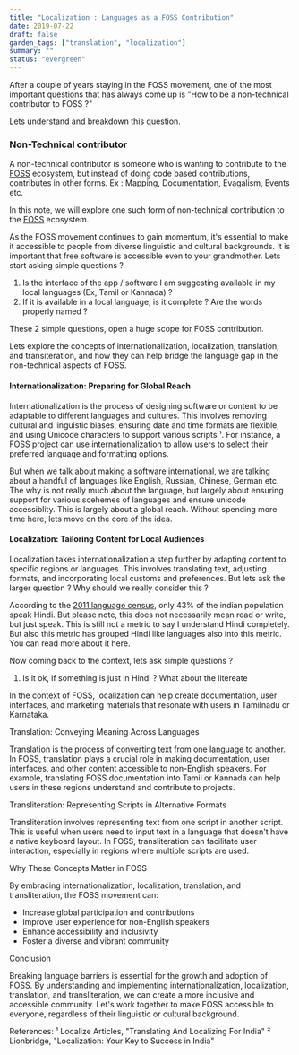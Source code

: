 ```yaml
---
title: "Localization : Languages as a FOSS Contribution"
date: 2019-07-22
draft: false
garden_tags: ["translation", "localization"]
summary: ""
status: "evergreen"
---
```


After a couple of years staying in the FOSS movement, one of the most important questions that has always come up is "How to be a non-technical contributor to FOSS ?"

Lets understand and breakdown this question.

### Non-Technical contributor

A non-technical contributor is someone who is wanting to contribute to the [FOSS](https://voidspace.xyz/garden/why-do-free-software/) ecosystem, but instead of doing code based contributions, contributes in other forms. Ex : Mapping, Documentation, Evagalism, Events etc.

In this note, we will explore one such form of non-technical contribution to the [FOSS](https://voidspace.xyz/garden/why-do-free-software/) ecosystem.


As the FOSS movement continues to gain momentum, it's essential to make it accessible to people from diverse linguistic and cultural backgrounds. It is important that free software is accessible even to your grandmother. Lets start asking simple questions ?

1. Is the interface of the app / software I am suggesting available in my local languages (Ex, Tamil or Kannada) ?
2. If it is available in a local language, is it complete ? Are the words properly named ?

These 2 simple questions, open a huge scope for FOSS contribution.

Lets explore the concepts of internationalization, localization, translation, and transiteration, and how they can help bridge the language gap in the non-technical aspects of FOSS.

#### Internationalization: Preparing for Global Reach

Internationalization is the process of designing software or content to be adaptable to different languages and cultures. This involves removing cultural and linguistic biases, ensuring date and time formats are flexible, and using Unicode characters to support various scripts ¹. For instance, a FOSS project can use internationalization to allow users to select their preferred language and formatting options.

But when we talk about making a software international, we are talking about a handful of languages like English, Russian, Chinese, German etc. The why is not really much about the language, but largely about ensuring support for various scehemes of languages and ensure unicode accessiblity. This is largely about a global reach. Without spending more time here, lets move on the core of the idea.

#### Localization: Tailoring Content for Local Audiences

Localization takes internationalization a step further by adapting content to specific regions or languages. This involves translating text, adjusting formats, and incorporating local customs and preferences. But lets ask the larger question ? Why should we really consider this ?

According to the [2011 language census](https://censusindia.gov.in/nada/index.php/catalog/42561), only 43% of the indian population speak Hindi. But please note, this does not necessarily mean read or write, but just speak. This is still not a metric to say I understand Hindi completely. But also this metric has grouped Hindi like languages also into this metric. You can read more about it here.

Now coming back to the context, lets ask simple questions ?

1. Is it ok, if something is just in Hindi ? What about the litereate 

In the context of FOSS, localization can help create documentation, user interfaces, and marketing materials that resonate with users in Tamilnadu or Karnataka.

Translation: Conveying Meaning Across Languages

Translation is the process of converting text from one language to another. In FOSS, translation plays a crucial role in making documentation, user interfaces, and other content accessible to non-English speakers. For example, translating FOSS documentation into Tamil or Kannada can help users in these regions understand and contribute to projects.

Transliteration: Representing Scripts in Alternative Formats

Transliteration involves representing text from one script in another script. This is useful when users need to input text in a language that doesn't have a native keyboard layout. In FOSS, transliteration can facilitate user interaction, especially in regions where multiple scripts are used.

Why These Concepts Matter in FOSS

By embracing internationalization, localization, translation, and transliteration, the FOSS movement can:

- Increase global participation and contributions
- Improve user experience for non-English speakers
- Enhance accessibility and inclusivity
- Foster a diverse and vibrant community

Conclusion

Breaking language barriers is essential for the growth and adoption of FOSS. By understanding and implementing internationalization, localization, translation, and transliteration, we can create a more inclusive and accessible community. Let's work together to make FOSS accessible to everyone, regardless of their linguistic or cultural background.

References:
¹ Localize Articles, "Translating And Localizing For India"
² Lionbridge, "Localization: Your Key to Success in India"
